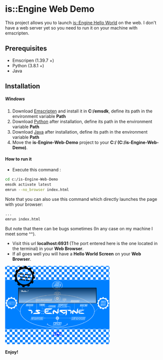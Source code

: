 # is::Engine Web Demo
This project allows you to launch [is::Engine Hello World](https://github.com/Is-Daouda/is-Engine) on the web. I don't have a web server yet so you need to run it on your machine with emscripten.

## Prerequisites
- Emscripen (1.39.7 +)
- Python (3.8.1 +)
- Java

## Installation
##### Windows
1. Download [Emscripten](https://github.com/emscripten-core/emsdk) and install it in **C:/emsdk**, define its path in the environment variable **Path**
2. Download [Python](https://www.python.org/downloads/release/python-381/) after installation, define its path in the environment variable **Path**
3. Download [Java](https://www.oracle.com/java/technologies/javase-jre8-downloads.html) after installation, define its path in the environment variable **Path**
4. Move the **is-Engine-Web-Demo** project to your **C:/ (C:/is-Engine-Web-Demo)**.

#### How to run it
- Execute this command :
```bash
cd c:/is-Engine-Web-Demo
emsdk activate latest
emrun --no_browser index.html
```
Note that you can also use this command which directly launches the page with your browser:
```bash
...
emrun index.html
```
But note that there can be bugs sometimes (In any case on my machine I meet some ^^).
- Visit this url **localhost:6931** (The port entered here is the one located in the terminal) in your **Web Browser**.
- If all goes well you will have a **Hello World Screen** on your **Web Browser**.

![Image](./images/demo_screen.png)

**Enjoy!**